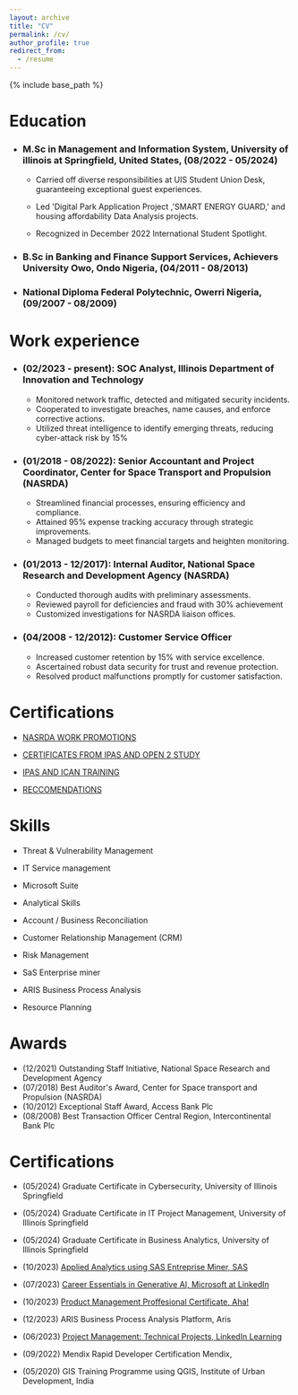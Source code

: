```yaml
---
layout: archive
title: "CV"
permalink: /cv/
author_profile: true
redirect_from:
  - /resume
---
```


{% include base_path %}

# Education

- ### M.Sc in Management and Information System, University of illinois at Springfield, United States, (08/2022 - 05/2024)

  - Carried off diverse responsibilities at UIS Student Union Desk, guaranteeing exceptional guest experiences.

  - Led 'Digital Park Application Project ,'SMART ENERGY GUARD,' and housing affordability Data Analysis projects.

  - Recognized in December 2022 International Student Spotlight.

- ### B.Sc in Banking and Finance Support Services, Achievers University Owo, Ondo Nigeria, (04/2011 - 08/2013)

- ### National Diploma Federal Polytechnic, Owerri Nigeria, (09/2007 - 08/2009)

# Work experience

- ### (02/2023 - present): SOC Analyst, Illinois Department of Innovation and Technology

  - Monitored network traffic, detected and mitigated security incidents.
  - Cooperated to investigate breaches, name causes, and enforce corrective actions.
  - Utilized threat intelligence to identify emerging threats, reducing cyber-attack risk by 15%

- ### (01/2018 - 08/2022): Senior Accountant and Project Coordinator, Center for Space Transport and Propulsion (NASRDA)

  - Streamlined financial processes, ensuring efficiency and compliance.
  - Attained 95% expense tracking accuracy through strategic improvements.
  - Managed budgets to meet financial targets and heighten monitoring.

- ### (01/2013 - 12/2017): Internal Auditor, National Space Research and Development Agency (NASRDA)
  - Conducted thorough audits with preliminary assessments.
  - Reviewed payroll for deficiencies and fraud with 30% achievement
  - Customized investigations for NASRDA liaison offices.

- ### (04/2008 - 12/2012): Customer Service Officer
  - Increased customer retention by 15% with service excellence.
  - Ascertained robust data security for trust and revenue protection.
  - Resolved product malfunctions promptly for customer satisfaction.

# Certifications

- [NASRDA WORK PROMOTIONS](/files/NASRDA%20WORK%20PROMOTIONS%20.pdf)

- [CERTIFICATES FROM IPAS AND OPEN 2 STUDY](/files/Certificates%20from%20Ipsas%20and%20open%202study.pdf)

- [IPAS AND ICAN TRAINING](/files/IPSAS%20AND%20ICAN%20TRAINING%20.pdf)

- [RECCOMENDATIONS](/files/Recommendation.pdf)

# Skills

- Threat & Vulnerability Management

- IT Service management

- Microsoft Suite

- Analytical Skills

- Account / Business Reconciliation

- Customer Relationship Management (CRM)

- Risk Management

- SaS Enterprise miner

- ARIS Business Process Analysis

- Resource Planning


# Awards

- (12/2021) Outstanding Staff Initiative, National Space Research and Development Agency
- (07/2018) Best Auditor's Award, Center for Space transport and Propulsion (NASRDA)
- (10/2012) Exceptional Staff Award, Access Bank Plc
- (08/2008) Best Transaction Officer Central Region, Intercontinental Bank Plc


# Certifications

- (05/2024)  Graduate Certificate in Cybersecurity,  University of Illinois Springfield

- (05/2024) Graduate Certificate in IT Project Management, University of Illinois Springfield

- (05/2024) Graduate Certificate in Business Analytics, University of Illinois Springfield

- (10/2023) [Applied Analytics using SAS Entreprise Miner, SAS](http://www.credly.com/badges/744bb2b5-f1f4-4363-8963-3d052680c8be/linked_in?t=s28py3)

- (07/2023) [Career Essentials in Generative AI, Microsoft at LinkedIn](http://www.linkedin.com/learning/certificates/a767668201585db155a81237c55e7e3a846f3f4c3f9a37aff3420010993c8a2d)

- (10/2023) [Product Management Proffesional Certificate, Aha!](http://www.linkedin.com/learning/certificates/741773109ad65167cb1a6e34581815116602fd00a59cd6e07b04d5aba608e705)

- (12/2023) ARIS Business Process Analysis Platform, Aris

- (06/2023) [Project Management: Technical Projects, LinkedIn Learning](http://www.linkedin.com/learning/certificates/4c83ded856eacba3cc07147f173287048fecb9e1339d7f50f08e3447e6b5e884?trk=share_certificate)

- (09/2022) Mendix Rapid Developer Certification Mendix,

- (05/2020) GIS Training Programme using QGIS, Institute of Urban Development, India


<!-- # Publications

  <ul>{% for post in site.publications %}
    {% include archive-single-cv.html %}
  {% endfor %}</ul>
  
Talks
======
  <ul>{% for post in site.talks %}
    {% include archive-single-talk-cv.html %}
  {% endfor %}</ul>
  
Teaching
======
  <ul>{% for post in site.teaching %}
    {% include archive-single-cv.html %}
  {% endfor %}</ul>
  
Service and leadership
======
* Currently signed in to 43 different slack teams -->
